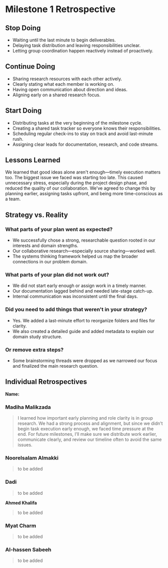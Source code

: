 # Milestone 1 Retrospective

## Stop Doing

- Waiting until the last minute to begin deliverables.
- Delaying task distribution and leaving responsibilities unclear.
- Letting group coordination happen reactively instead of proactively.

## Continue Doing

- Sharing research resources with each other actively.
- Clearly stating what each member is working on.
- Having open communication about direction and ideas.
- Aligning early on a shared research focus.

## Start Doing

- Distributing tasks at the very beginning of the milestone cycle.
- Creating a shared task tracker so everyone knows their responsibilities.
- Scheduling regular check-ins to stay on track and avoid last-minute rush.
- Assigning clear leads for documentation, research, and code streams.

## Lessons Learned

We learned that good ideas alone aren't enough—timely execution matters too.
The biggest issue we faced was starting too late. This caused unnecessary
stress, especially during the project design phase, and reduced the quality of
our collaboration. We’ve agreed to change this by planning earlier, assigning
tasks upfront, and being more time-conscious as a team.

## Strategy vs. Reality

### What parts of your plan went as expected?

- We successfully chose a strong, researchable question rooted in our
  interests and domain strengths.
- Our collaborative research—especially source sharing—worked well.
- The systems thinking framework helped us map the broader connections in our
  problem domain.

### What parts of your plan did not work out?

- We did not start early enough or assign work in a timely manner.
- Our documentation lagged behind and needed late-stage catch-up.
- Internal communication was inconsistent until the final days.

### Did you need to add things that weren't in your strategy?

- Yes. We added a last-minute effort to reorganize folders and files for
  clarity.
- We also created a detailed guide and added metadata to explain our domain
  study structure.

### Or remove extra steps?

- Some brainstorming threads were dropped as we narrowed our focus and
  finalized the main research question.

## Individual Retrospectives

**Name:**

### Madiha Malikzada
>
> I learned how important early planning and role clarity is in group research.
> We had a strong process and alignment, but since we didn’t begin task
> execution early enough, we faced time pressure at the end. For future
> milestones, I’ll make sure we distribute work earlier, communicate clearly,
> and review our timeline often to avoid the same issues.

### Noorelsalam Almakki

> to be added

### Dadi

> to be added

**Ahmed Khalifa**

> to be added

### Myat Charm

> to be added

### Al-hassen Sabeeh

> to be added
